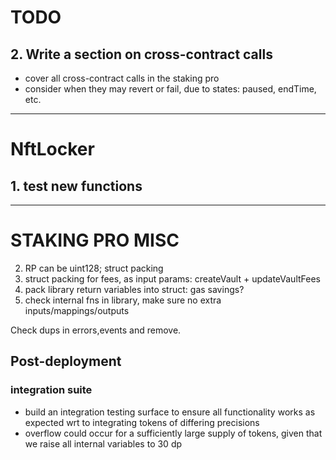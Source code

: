 # TODO

## 2. Write a section on cross-contract calls

- cover all cross-contract calls in the staking pro
- consider when they may revert or fail, due to states: paused, endTime, etc.

---

# NftLocker

## 1. test new functions

---


# STAKING PRO MISC

2. RP can be uint128; struct packing
3. struct packing for fees, as input params: createVault + updateVaultFees
4. pack library return variables into struct: gas savings?
5. check internal fns in library, make sure no extra inputs/mappings/outputs

Check dups in errors,events and remove.

## Post-deployment

### integration suite 

- build an integration testing surface to ensure all functionality works as expected wrt to integrating tokens of differing precisions
- overflow could occur for a sufficiently large supply of tokens, given that we raise all internal variables to 30 dp


